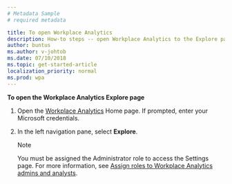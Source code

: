```yaml
---
# Metadata Sample
# required metadata

title: To open Workplace Analytics
description: How-to steps -- open Workplace Analytics to the Explore page.
author: buntus
ms.author: v-johtob
ms.date: 07/10/2018
ms.topic: get-started-article
localization_priority: normal 
ms.prod: wpa
---
```


**To open the Workplace Analytics Explore page** 

1. Open the [Workplace Analytics](https://workplaceanalytics.office.com) Home page. If prompted, enter your Microsoft credentials.
2. In the left navigation pane, select **Explore**. 

   >[!Note] 
   >You must be assigned the Administrator role to access the Settings page. 
   For more information, see [Assign roles to Workplace Analytics admins and analysts](../setup/set-up-workplace-analytics.md#step-3-assign-roles-to-workplace-analytics-admins-and-analysts).